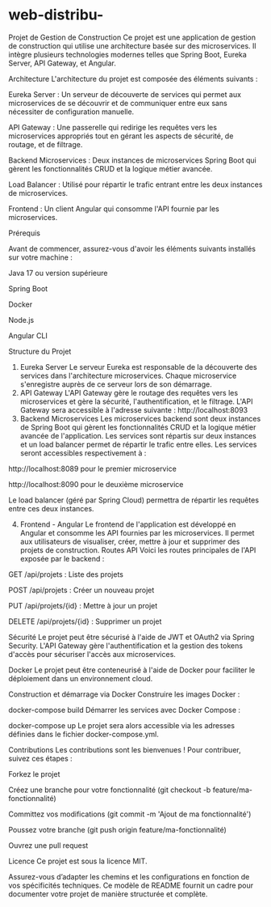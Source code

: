 ﻿# web-distribu-
Projet de Gestion de Construction
Ce projet est une application de gestion de construction qui utilise une architecture basée sur des microservices. Il intègre plusieurs technologies modernes telles que Spring Boot, Eureka Server, API Gateway, et Angular.

Architecture
L'architecture du projet est composée des éléments suivants :

Eureka Server : Un serveur de découverte de services qui permet aux microservices de se découvrir et de communiquer entre eux sans nécessiter de configuration manuelle.

API Gateway : Une passerelle qui redirige les requêtes vers les microservices appropriés tout en gérant les aspects de sécurité, de routage, et de filtrage.

Backend Microservices : Deux instances de microservices Spring Boot qui gèrent les fonctionnalités CRUD et la logique métier avancée.

Load Balancer : Utilisé pour répartir le trafic entrant entre les deux instances de microservices.

Frontend : Un client Angular qui consomme l'API fournie par les microservices.

Prérequis

Avant de commencer, assurez-vous d'avoir les éléments suivants installés sur votre machine :

Java 17 ou version supérieure

Spring Boot

Docker

Node.js

Angular CLI

Structure du Projet
1. Eureka Server
Le serveur Eureka est responsable de la découverte des services dans l'architecture microservices. Chaque microservice s'enregistre auprès de ce serveur lors de son démarrage.
2. API Gateway
L'API Gateway gère le routage des requêtes vers les microservices et gère la sécurité, l'authentification, et le filtrage.
L'API Gateway sera accessible à l'adresse suivante : http://localhost:8093
3. Backend Microservices
Les microservices backend sont deux instances de Spring Boot qui gèrent les fonctionnalités CRUD et la logique métier avancée de l'application. Les services sont répartis sur deux instances et un load balancer permet de répartir le trafic entre elles.
Les services seront accessibles respectivement à :

http://localhost:8089 pour le premier microservice

http://localhost:8090 pour le deuxième microservice

Le load balancer (géré par Spring Cloud) permettra de répartir les requêtes entre ces deux instances.

4. Frontend - Angular
Le frontend de l'application est développé en Angular et consomme les API fournies par les microservices. Il permet aux utilisateurs de visualiser, créer, mettre à jour et supprimer des projets de construction.
Routes API
Voici les routes principales de l'API exposée par le backend :

GET /api/projets : Liste des projets

POST /api/projets : Créer un nouveau projet

PUT /api/projets/{id} : Mettre à jour un projet

DELETE /api/projets/{id} : Supprimer un projet

Sécurité
Le projet peut être sécurisé à l'aide de JWT et OAuth2 via Spring Security. L'API Gateway gère l'authentification et la gestion des tokens d'accès pour sécuriser l'accès aux microservices.

Docker
Le projet peut être conteneurisé à l'aide de Docker pour faciliter le déploiement dans un environnement cloud.

Construction et démarrage via Docker
Construire les images Docker :

docker-compose build
Démarrer les services avec Docker Compose :

docker-compose up
Le projet sera alors accessible via les adresses définies dans le fichier docker-compose.yml.

Contributions
Les contributions sont les bienvenues ! Pour contribuer, suivez ces étapes :

Forkez le projet

Créez une branche pour votre fonctionnalité (git checkout -b feature/ma-fonctionnalité)

Committez vos modifications (git commit -m 'Ajout de ma fonctionnalité')

Poussez votre branche (git push origin feature/ma-fonctionnalité)

Ouvrez une pull request

Licence
Ce projet est sous la licence MIT.

Assurez-vous d’adapter les chemins et les configurations en fonction de vos spécificités techniques. Ce modèle de README fournit un cadre pour documenter votre projet de manière structurée et complète.
